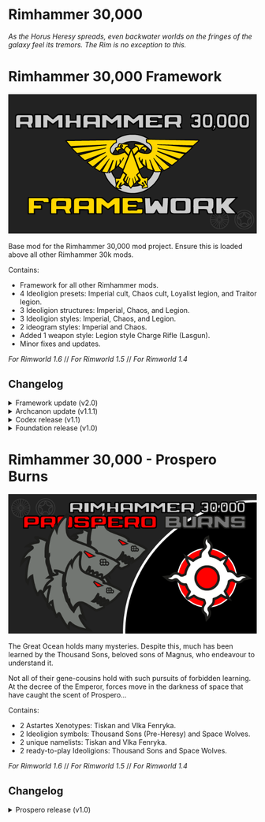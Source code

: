 # Rimhammer 30,000

*As the Horus Heresy spreads, even backwater worlds on the fringes of the galaxy feel its tremors. The Rim is no exception to this.*

# Rimhammer 30,000 Framework

![Rimhammer 30k mod logo](https://raw.githubusercontent.com/20-Four-Systems/rimworld-mods/master/images/rimhammer30k.png)

Base mod for the Rimhammer 30,000 mod project. Ensure this is loaded above all other Rimhammer 30k mods.

Contains:

- Framework for all other Rimhammer mods.
- 4 Ideoligion presets: Imperial cult, Chaos cult, Loyalist legion, and Traitor legion.
- 3 Ideoligion structures: Imperial, Chaos, and Legion.
- 3 Ideoligion styles: Imperial, Chaos, and Legion.
- 2 ideogram styles: Imperial and Chaos.
- Added 1 weapon style: Legion style Charge Rifle (Lasgun).
- Minor fixes and updates.

*For Rimworld 1.6* // *For Rimworld 1.5* // *For Rimworld 1.4*

## Changelog

<details>
	<summary>Framework update (v2.0)</summary>

- Initial revision of the mod as a base framework.
- Various removals and tweaks.

</details>

<details>
	<summary>Archcanon update (v1.1.1)</summary>

- All 18 Xenotypes updated for more canonical skin variants.
- Renamed 'Adeptus astartes' to 'Astartes'.
- Updated prefix tags from "KK_" to "204_".

</details>

<details>
	<summary>Codex release (v1.1)</summary>

- Added 4 preset Ideoligions; Imperial cult, Chaos cult, Loyalist chapter and Traitor chapter.
- Added 3 Ideoligion structures; Imperial, Chaos and Chapter.
- Added 3 Ideoligion styles; Imperial, Chaos and Chapter.
- Added 1 weapon style; Chapter style Charge Rifle (Lasgun).
- Added 2 Ideogram styles; Imperial and Chaos.
- Minor fixes and updates.

</details>

<details>
	<summary>Foundation release (v1.0)</summary>

- Added 18 unique Astartes Gene-Seeds.
- Added 18 unique Astartes Xenotypes (all known Legions).

</details>

# Rimhammer 30,000 - Prospero Burns

![Rimhammer 30k - Prospero Burns mod logo](https://raw.githubusercontent.com/20-Four-Systems/rimworld-mods/master/images/rimhammer30kprospero1.png)

The Great Ocean holds many mysteries. Despite this, much has been learned by the Thousand Sons, beloved sons of Magnus, who endeavour to understand it.

Not all of their gene-cousins hold with such pursuits of forbidden learning. At the decree of the Emperor, forces move in the darkness of space that have caught the scent of Prospero...

Contains:

- 2 Astartes Xenotypes: Tiskan and Vlka Fenryka.
- 2 Ideoligion symbols: Thousand Sons (Pre-Heresy) and Space Wolves.
- 2 unique namelists: Tiskan and Vlka Fenryka.
- 2 ready-to-play Ideoligions: Thousand Sons and Space Wolves.

*For Rimworld 1.6* // *For Rimworld 1.5* // *For Rimworld 1.4*

## Changelog

<details>
	<summary>Prospero release (v1.0)</summary>

- 2 Astartes Xenotypes: Tiskan and Vlka Fenryka.
- 2 Ideoligion symbols: Thousand Sons (Pre-Heresy) and Space Wolves.
- 2 unique namelists: Tiskan and Vlka Fenryka.
- 2 ready-to-play Ideoligions: Thousand Sons and Space Wolves.

</details>

